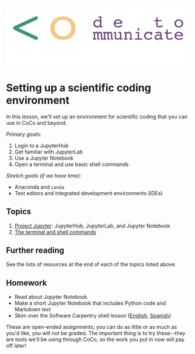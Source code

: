 ![CoCo logo](https://github.com/CodeToCommunicate/CoCoLessons/blob/main/media/coco-banner.jpg)

# Setting up a scientific coding environment

In this lesson, we'll set up
an environment for scientific coding that you can use in CoCo
and beyond.

*Primary goals:*

1. Login to a JupyterHub
1. Get familiar with JupyterLab
1. Use a Jupyter Notebook
1. Open a terminal and use basic shell commands

*Stretch goals (if we have time):*

* Anaconda and `conda`
* Text editors and integrated development environments (IDEs)


## Topics

1. [Project Jupyter](./jupyter.md): JupyterHub, JupyterLab, and Jupyter Notebook
1. [The terminal and shell commands](./shell-intro.md)


## Further reading

See the lists of resources at the end of each of the topics listed above.


## Homework

* Read about Jupyter Notebook
* Make a short Jupyter Notebook that includes Python code and Markdown text
* Skim over the Software Carpentry shell lesson ([English](https://swcarpentry.github.io/shell-novice/), [Spanish](https://swcarpentry.github.io/shell-novice-es/))

These are open-ended assignments;
you can do as little or as much as you'd like,
you will not be graded.
The important thing is to try these--they are tools we'll be using through CoCo,
so the work you put in now will pay off later!
